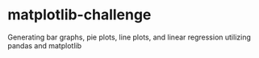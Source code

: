 # matplotlib-challenge 
Generating bar graphs, pie plots, line plots, and linear regression utilizing pandas and matplotlib
